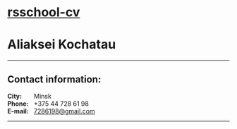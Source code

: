 # [rsschool-cv](https://groot-0320.github.io/rsschool-cv/cv)

# Aliaksei Kochatau

---

## Contact information:

**City:** &nbsp;&nbsp;&nbsp;&nbsp;&nbsp;&nbsp;Minsk<br/>
**Phone:** &nbsp;&nbsp;+375 44 728 61 98<br/>
**E-mail:** &nbsp;&nbsp;7286198@gmail.com

---